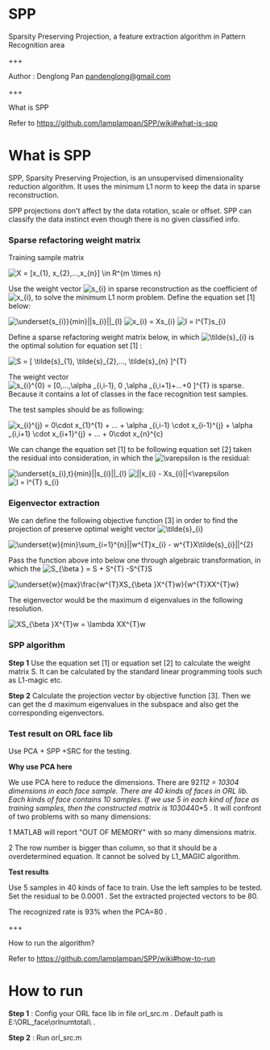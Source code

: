 SPP
===

Sparsity Preserving Projection, a feature extraction algorithm in Pattern Recognition area

+++

Author : Denglong Pan
         pandenglong@gmail.com

+++

What is SPP

Refer to https://github.com/lamplampan/SPP/wiki#what-is-spp

# What is SPP

SPP, Sparsity Preserving Projection, is an unsupervised dimensionality reduction algorithm. It uses the minimum L1 norm to keep the data in sparse reconstruction. 

SPP projections don't affect by the data rotation, scale or offset. SPP can classify the data instinct even though there is no given classified info.

### Sparse refactoring weight matrix

Training sample matrix

<img src="http://latex.codecogs.com/gif.latex?X&space;=&space;[x_{1},&space;x_{2},...,x_{n}]&space;\in&space;R^{m&space;\times&space;n}" title="X = [x_{1}, x_{2},...,x_{n}] \in R^{m \times n}" />

Use the weight vector <img src="http://latex.codecogs.com/gif.latex?s_{i}" title="s_{i}" /> in sparse reconstruction as the coefficient of <img src="http://latex.codecogs.com/gif.latex?x_{i}" title="x_{i}" />, to solve the minimum L1 norm problem. Define the equation set [1] below:

<img src="http://latex.codecogs.com/gif.latex?\underset{s_{i}}{min}||s_{i}||_{1}" title="\underset{s_{i}}{min}||s_{i}||_{l}" />

<img src="http://latex.codecogs.com/gif.latex?x_{i}&space;=&space;Xs_{i}" title="x_{i} = Xs_{i}" />

<img src="http://latex.codecogs.com/gif.latex?l&space;=&space;l^{T}s_{i}" title="l = l^{T}s_{i}" />

Define a sparse refactoring weight matrix below, in which <img src="http://latex.codecogs.com/gif.latex?\tilde{s}_{i}" title="\tilde{s}_{i}" /> is the optimal solution for equation set [1] : 

<img src="http://latex.codecogs.com/gif.latex?S&space;=&space;[&space;\tilde{s}_{1},&space;\tilde{s}_{2},...,&space;\tilde{s}_{n}&space;]^{T}" title="S = [ \tilde{s}_{1}, \tilde{s}_{2},..., \tilde{s}_{n} ]^{T}" />

The weight vector <img src="http://latex.codecogs.com/gif.latex?s_{i}^{0}&space;=&space;[0,...,\alpha&space;_{i,j-1},&space;0&space;,\alpha&space;_{i,j&plus;1}&plus;...&plus;0&space;]^{T}" title="s_{i}^{0} = [0,...,\alpha _{i,i-1}, 0 ,\alpha _{i,i+1}+...+0 ]^{T}" /> is sparse. Because it contains a lot of classes in the face recognition test samples.

The test samples should be as following:

<img src="http://latex.codecogs.com/gif.latex?x_{i}^{j}&space;=&space;0\cdot&space;x_{1}^{1}&space;&plus;&space;...&space;&plus;&space;\alpha&space;_{i,i-1}&space;\cdot&space;x_{i-1}^{j}&space;&plus;&space;\alpha&space;_{i,i&plus;1}&space;\cdot&space;x_{i&plus;1}^{j}&space;&plus;&space;...&space;&plus;&space;0\cdot&space;x_{n}^{c}" title="x_{i}^{j} = 0\cdot x_{1}^{1} + ... + \alpha _{i,i-1} \cdot x_{i-1}^{j} + \alpha _{i,i+1} \cdot x_{i+1}^{j} + ... + 0\cdot x_{n}^{c}" />

We can change the equation set [1] to be following equation set [2] taken the residual into consideration, in which the <img src="http://latex.codecogs.com/gif.latex?\varepsilon" title="\varepsilon" /> is the residual: 

<img src="http://latex.codecogs.com/gif.latex?\underset{s_{i},t}{min}||s_{i}||_{l}" title="\underset{s_{i},t}{min}||s_{i}||_{l}" />

<img src="http://latex.codecogs.com/gif.latex?||x_{i}&space;-&space;Xs_{i}||<\varepsilon" title="||x_{i} - Xs_{i}||<\varepsilon" />

<img src="http://latex.codecogs.com/gif.latex?l&space;=&space;l^{T}&space;s_{i}" title="l = l^{T} s_{i}" />

### Eigenvector extraction

We can define the following objective function [3] in order to find the projection of  preserve optimal weight vector <img src="http://latex.codecogs.com/gif.latex?\tilde{s}_{i}" title="\tilde{s}_{i}" /> 

<img src="http://latex.codecogs.com/gif.latex?\underset{w}{min}\sum_{i=1}^{n}||w^{T}x_{i}&space;-&space;w^{T}X\tilde{s}_{i}||^{2}" title="\underset{w}{min}\sum_{i=1}^{n}||w^{T}x_{i} - w^{T}X\tilde{s}_{i}||^{2}" />

Pass the function above into below one through algebraic transformation, in which the <img src="http://latex.codecogs.com/gif.latex?S_{\beta&space;}&space;=&space;S&space;&plus;&space;S^{T}&space;-S^{T}S" title="S_{\beta } = S + S^{T} -S^{T}S" />

<img src="http://latex.codecogs.com/gif.latex?\underset{w}{max}\frac{w^{T}XS_{\beta&space;}X^{T}w}{w^{T}XX^{T}w}" title="\underset{w}{max}\frac{w^{T}XS_{\beta }X^{T}w}{w^{T}XX^{T}w}" />

The eigenvector would be the maximum d eigenvalues in the following resolution. 

<img src="http://latex.codecogs.com/gif.latex?XS_{\beta&space;}X^{T}w&space;=&space;\lambda&space;XX^{T}w" title="XS_{\beta }X^{T}w = \lambda XX^{T}w" />

### SPP algorithm

**Step 1** Use the equation set [1] or equation set [2] to calculate the weight matrix S. It can be calculated by the standard linear programming tools such as L1-magic etc.

**Step 2**  Calculate the projection vector by objective function [3]. Then we can get the d maximum eigenvalues in the subspace and also get the corresponding eigenvectors.

### Test result on ORL face lib

Use PCA + SPP +SRC for the testing.

**Why use PCA here**

We use PCA here to reduce the dimensions. There are 92*112 = 10304 dimensions in each face sample. There are 40 kinds of faces in ORL lib. Each kinds of face contains 10 samples. If we use 5 in each kind of face as training samples, then the constructed matrix is 10304*40*5 . It will confront of two problems with so many dimensions:

1 MATLAB will report "OUT OF MEMORY" with so many dimensions matrix.

2 The row number is bigger than column, so that it should be a overdetermined equation. It cannot be solved by L1_MAGIC algorithm.

**Test results** 

Use 5 samples in 40 kinds of face to train. Use the left samples to be tested. Set the residual to be 0.0001 . Set the extracted projected vectors to be 80.

The recognized rate is 93% when the PCA=80 . 



+++

How to run the algorithm?

Refer to https://github.com/lamplampan/SPP/wiki#how-to-run

# How to run

**Step 1** : Config your ORL face lib in file orl_src.m . Default path is E:\ORL_face\orlnumtotal\  .

**Step 2** : Run orl_src.m
